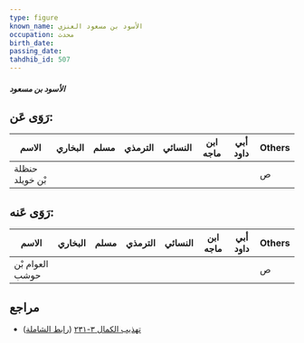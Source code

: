 ```yaml
---
type: figure
known_name: الأسود بن مسعود العنزي
occupation: محدث
birth_date:
passing_date:
tahdhib_id: 507
---
```

##### الأسود بن مسعود

## رَوَى عَن:
| الاسم           | البخاري | مسلم | الترمذي | النسائي | ابن ماجه | أبي داود | Others |
| --------------- | ------- | ---- | ------- | ------- | -------- | -------- | ------ |
| حنظلة بْن خويلد |         |      |         |         |          |          | ص      |
## رَوَى عَنه:
| الاسم           | البخاري | مسلم | الترمذي | النسائي | ابن ماجه | أبي داود | Others |
| --------------- | ------- | ---- | ------- | ------- | -------- | -------- | ------ |
| العوام بْن حوشب |         |      |         |         |          |          | ص      |
## مراجع
- [تهذيب الكمال ٣-٢٣١](obsidian://open?vault=Tahdhib-al-Kamal&file=Figures/٥٠٧-الأسود%20بن%20مسعود) ([رابط الشاملة](https://shamela.ws/book/3722/1245))